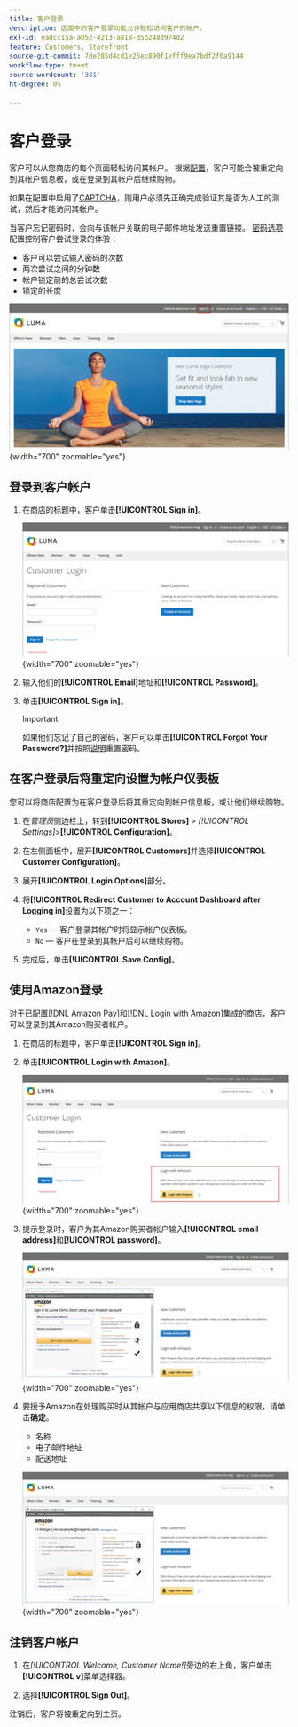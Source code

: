 ```yaml
---
title: 客户登录
description: 店面中的客户登录功能允许轻松访问客户的帐户。
exl-id: eadcc15a-a052-4213-a818-d5b248d974d2
feature: Customers, Storefront
source-git-commit: 7de285d4cd1e25ec890f1efff9ea7bdf2f0a9144
workflow-type: tm+mt
source-wordcount: '381'
ht-degree: 0%

---
```


# 客户登录

客户可以从您商店的每个页面轻松访问其帐户。 根据[配置](../customers/account-options-new.md)，客户可能会被重定向到其帐户信息板，或在登录到其帐户后继续购物。

如果在配置中启用了[CAPTCHA](../systems/security-captcha.md)，则用户必须先正确完成验证其是否为人工的测试，然后才能访问其帐户。

当客户忘记密码时，会向与该帐户关联的电子邮件地址发送重置链接。 [密码选项](../customers/password-options.md)配置控制客户尝试登录的体验：

- 客户可以尝试输入密码的次数
- 两次尝试之间的分钟数
- 帐户锁定前的总尝试次数
- 锁定的长度

![店面页眉上的登录链接](assets/storefront-sign-in-create-account.png){width="700" zoomable="yes"}

## 登录到客户帐户

1. 在商店的标题中，客户单击&#x200B;**[!UICONTROL Sign in]**。

   ![客户登录](assets/login.png){width="700" zoomable="yes"}

1. 输入他们的&#x200B;**[!UICONTROL Email]**&#x200B;地址和&#x200B;**[!UICONTROL Password]**。

1. 单击&#x200B;**[!UICONTROL Sign in]**。

   >[!IMPORTANT]
   >
   >如果他们忘记了自己的密码，客户可以单击&#x200B;**[!UICONTROL Forgot Your Password?]**&#x200B;并按照[说明](../customers/password-reset.md)重置密码。

## 在客户登录后将重定向设置为帐户仪表板

您可以将商店配置为在客户登录后将其重定向到帐户信息板，或让他们继续购物。

1. 在&#x200B;_管理员_&#x200B;侧边栏上，转到&#x200B;**[!UICONTROL Stores]** > _[!UICONTROL Settings]_>**[!UICONTROL Configuration]**。

1. 在左侧面板中，展开&#x200B;**[!UICONTROL Customers]**&#x200B;并选择&#x200B;**[!UICONTROL Customer Configuration]**。

1. 展开&#x200B;**[!UICONTROL Login Options]**&#x200B;部分。

1. 将&#x200B;**[!UICONTROL Redirect Customer to Account Dashboard after Logging in]**&#x200B;设置为以下项之一：

   - `Yes` — 客户登录其帐户时将显示帐户仪表板。
   - `No` — 客户在登录到其帐户后可以继续购物。

1. 完成后，单击&#x200B;**[!UICONTROL Save Config]**。

## 使用Amazon登录

对于已配置[!DNL Amazon Pay]和[!DNL Login with Amazon]集成的商店，客户可以登录到其Amazon购买者帐户。

1. 在商店的标题中，客户单击&#x200B;**[!UICONTROL Sign in]**。

1. 单击&#x200B;**[!UICONTROL Login with Amazon]**。

   ![使用Amazon登录](assets/amazon-pay.png){width="700" zoomable="yes"}

1. 提示登录时，客户为其Amazon购买者帐户输入&#x200B;**[!UICONTROL email address]**&#x200B;和&#x200B;**[!UICONTROL password]**。

   ![正在进入Amazon凭据](assets/amazon-popup1.png){width="700" zoomable="yes"}

1. 要授予Amazon在处理购买时从其帐户与应用商店共享以下信息的权限，请单击&#x200B;**确定**。

   - 名称
   - 电子邮件地址
   - 配送地址

   ![授予共享数据的权限](assets/amazon-popup2.png){width="700" zoomable="yes"}

## 注销客户帐户

1. 在&#x200B;_[!UICONTROL Welcome, Customer Name!]_&#x200B;旁边的右上角，客户单击&#x200B;**[!UICONTROL v]**&#x200B;菜单选择器。

1. 选择&#x200B;**[!UICONTROL Sign Out]**。

注销后，客户将被重定向到主页。
